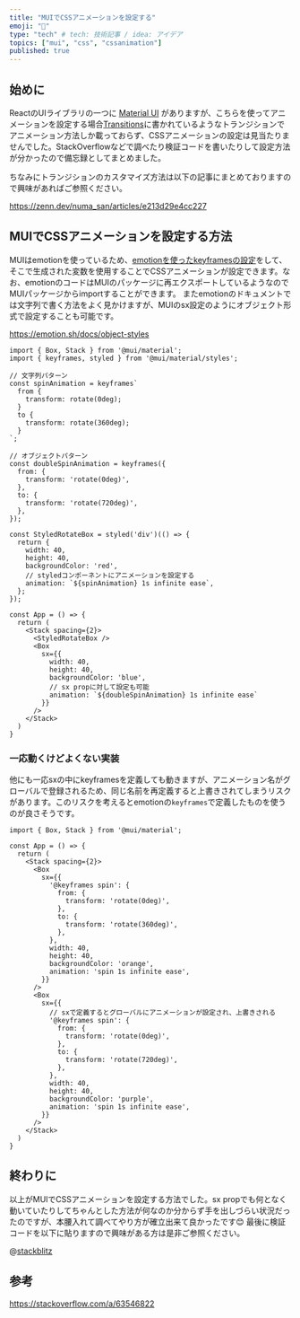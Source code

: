 ```yaml
---
title: "MUIでCSSアニメーションを設定する"
emoji: "💎"
type: "tech" # tech: 技術記事 / idea: アイデア
topics: ["mui", "css", "cssanimation"]
published: true
---
```


## 始めに

ReactのUIライブラリの一つに [Material UI](https://mui.com/) がありますが、こちらを使ってアニメーションを設定する場合[Transitions](https://mui.com/material-ui/transitions/)に書かれているようなトランジションでアニメーション方法しか載っておらず、CSSアニメーションの設定は見当たりませんでした。StackOverflowなどで調べたり検証コードを書いたりして設定方法が分かったので備忘録としてまとめました。

ちなみにトランジションのカスタマイズ方法は以下の記事にまとめておりますので興味があればご参照ください。

https://zenn.dev/numa_san/articles/e213d29e4cc227

## MUIでCSSアニメーションを設定する方法

MUIはemotionを使っているため、[emotionを使ったkeyframesの設定](https://emotion.sh/docs/keyframes)をして、そこで生成された変数を使用することでCSSアニメーションが設定できます。なお、emotionのコードはMUIのパッケージに再エクスポートしているようなのでMUIパッケージからimportすることができます。
またemotionのドキュメントでは文字列で書く方法をよく見かけますが、MUIのsx設定のようにオブジェクト形式で設定することも可能です。

https://emotion.sh/docs/object-styles

```tsx:MUIでCSSアニメーションを設定する
import { Box, Stack } from '@mui/material';
import { keyframes, styled } from '@mui/material/styles';

// 文字列パターン
const spinAnimation = keyframes`
  from {
    transform: rotate(0deg);
  }
  to {
    transform: rotate(360deg);
  }
`;

// オブジェクトパターン
const doubleSpinAnimation = keyframes({
  from: {
    transform: 'rotate(0deg)',
  },
  to: {
    transform: 'rotate(720deg)',
  },
});

const StyledRotateBox = styled('div')(() => {
  return {
    width: 40,
    height: 40,
    backgroundColor: 'red',
    // styledコンポーネントにアニメーションを設定する
    animation: `${spinAnimation} 1s infinite ease`,
  };
});

const App = () => {
  return (
    <Stack spacing={2}>
      <StyledRotateBox />
      <Box
        sx={{
          width: 40,
          height: 40,
          backgroundColor: 'blue',
          // sx propに対して設定も可能
          animation: `${doubleSpinAnimation} 1s infinite ease`
        }}
      />
    </Stack>
  )
}
```

### 一応動くけどよくない実装

他にも一応sxの中にkeyframesを定義しても動きますが、アニメーション名がグローバルで登録されるため、同じ名前を再定義すると上書きされてしまうリスクがあります。このリスクを考えるとemotionの`keyframes`で定義したものを使うのが良さそうです。

```tsx:動きはするがオススメできない設定
import { Box, Stack } from '@mui/material';

const App = () => {
  return (
    <Stack spacing={2}>
      <Box
        sx={{
          '@keyframes spin': {
            from: {
              transform: 'rotate(0deg)',
            },
            to: {
              transform: 'rotate(360deg)',
            },
          },
          width: 40,
          height: 40,
          backgroundColor: 'orange',
          animation: 'spin 1s infinite ease',
        }}
      />
      <Box
        sx={{
          // sxで定義するとグローバルにアニメーションが設定され、上書きされる
          '@keyframes spin': {
            from: {
              transform: 'rotate(0deg)',
            },
            to: {
              transform: 'rotate(720deg)',
            },
          },
          width: 40,
          height: 40,
          backgroundColor: 'purple',
          animation: 'spin 1s infinite ease',
        }}
      />
    </Stack>
  )
}
```

## 終わりに

以上がMUIでCSSアニメーションを設定する方法でした。sx propでも何となく動いていたりしてちゃんとした方法が何なのか分からず手を出しづらい状況だったのですが、本腰入れて調べてやり方が確立出来て良かったです😊
最後に検証コードを以下に貼りますので興味がある方は是非ご参照ください。

@[stackblitz](https://stackblitz.com/edit/vitejs-vite-j18hn6yw?ctl=1&embed=1&file=src%2FApp.tsx&hideExplorer=1)

## 参考

https://stackoverflow.com/a/63546822
